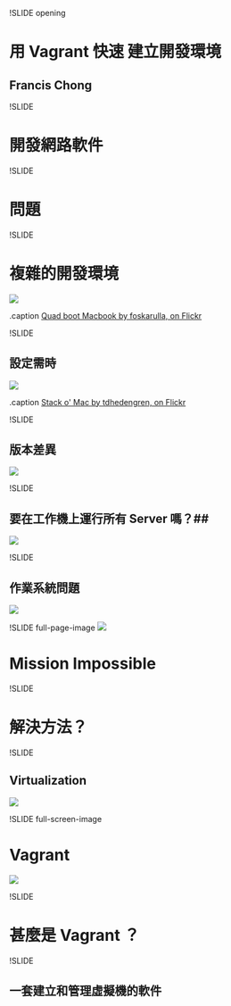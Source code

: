!SLIDE opening
# 用 Vagrant 快速 建立開發環境 #

## Francis Chong ##

!SLIDE
# 開發網路軟件 #

!SLIDE

# 問題 #

!SLIDE

# 複雜的開發環境 #
![](dependencies.png)

.caption [Quad boot Macbook by foskarulla, on Flickr](http://www.flickr.com/photos/foskarulla/231022011)

!SLIDE

## 設定需時 ##
![](mac_stack.jpg)

.caption [Stack o' Mac by tdhedengren, on Flickr](http://www.flickr.com/photos/tdhedengren/5138982641/)

!SLIDE

## 版本差異 ##
![](mysql.png)

!SLIDE

## 要在工作機上運行所有 Server 嗎？##
![](processes.png)

!SLIDE
## 作業系統問題 ##

![](multi_boot.jpg)

!SLIDE full-page-image
![](mission_impossible.jpg)
# Mission Impossible #


!SLIDE

# 解決方法？ #

!SLIDE
## Virtualization ##
![](virtualbox.png)

!SLIDE full-screen-image

# Vagrant #
![](vagrant_chilling.png)

!SLIDE

# 甚麼是 Vagrant ？ #

!SLIDE

## 一套建立和管理虛擬機的軟件 ##

